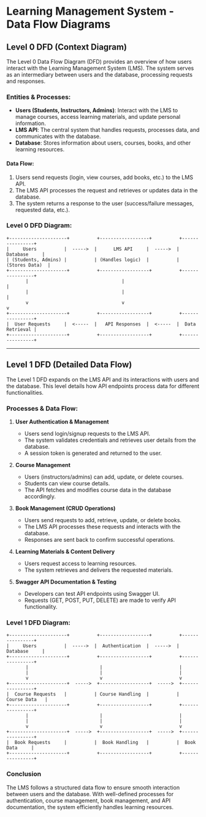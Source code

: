 # Learning Management System - Data Flow Diagrams

## Level 0 DFD (Context Diagram)
The Level 0 Data Flow Diagram (DFD) provides an overview of how users interact with the Learning Management System (LMS). The system serves as an intermediary between users and the database, processing requests and responses.

### **Entities & Processes:**
- **Users (Students, Instructors, Admins)**: Interact with the LMS to manage courses, access learning materials, and update personal information.
- **LMS API**: The central system that handles requests, processes data, and communicates with the database.
- **Database**: Stores information about users, courses, books, and other learning resources.

#### **Data Flow:**
1. Users send requests (login, view courses, add books, etc.) to the LMS API.
2. The LMS API processes the request and retrieves or updates data in the database.
3. The system returns a response to the user (success/failure messages, requested data, etc.).

### **Level 0 DFD Diagram:**
```
+---------------------+          +------------------+          +----------------+
|     Users          |  ----->  |      LMS API     |  ----->  |   Database     |
| (Students, Admins) |          | (Handles logic)  |          | (Stores Data)  |
+---------------------+          +------------------+          +----------------+
       |                                  |                            |
       |                                  |                            |
       v                                  v                            v
+---------------------+          +------------------+          +----------------+
|  User Requests     |  <-----  |   API Responses  |  <-----  |  Data Retrieval |
+---------------------+          +------------------+          +----------------+
```

---

## Level 1 DFD (Detailed Data Flow)
The Level 1 DFD expands on the LMS API and its interactions with users and the database. This level details how API endpoints process data for different functionalities.

### **Processes & Data Flow:**
1. **User Authentication & Management**
   - Users send login/signup requests to the LMS API.
   - The system validates credentials and retrieves user details from the database.
   - A session token is generated and returned to the user.

2. **Course Management**
   - Users (instructors/admins) can add, update, or delete courses.
   - Students can view course details.
   - The API fetches and modifies course data in the database accordingly.

3. **Book Management (CRUD Operations)**
   - Users send requests to add, retrieve, update, or delete books.
   - The LMS API processes these requests and interacts with the database.
   - Responses are sent back to confirm successful operations.

4. **Learning Materials & Content Delivery**
   - Users request access to learning resources.
   - The system retrieves and delivers the requested materials.

5. **Swagger API Documentation & Testing**
   - Developers can test API endpoints using Swagger UI.
   - Requests (GET, POST, PUT, DELETE) are made to verify API functionality.

### **Level 1 DFD Diagram:**
```
+---------------------+          +------------------+          +----------------+
|     Users          |  ----->  |  Authentication  |  ----->  |   Database     |
+---------------------+          +------------------+          +----------------+
       |                          |                            |
       |                          |                            |
       v                          v                            v
+---------------------+  ----->  +------------------+  ----->  +----------------+
|  Course Requests   |          | Course Handling  |          |  Course Data   |
+---------------------+          +------------------+          +----------------+
       |                          |                            |
       |                          |                            |
       v                          v                            v
+---------------------+  ----->  +------------------+  ----->  +----------------+
|  Book Requests     |          |  Book Handling   |          |  Book Data     |
+---------------------+          +------------------+          +----------------+
```

### **Conclusion**
The LMS follows a structured data flow to ensure smooth interaction between users and the database. With well-defined processes for authentication, course management, book management, and API documentation, the system efficiently handles learning resources.




